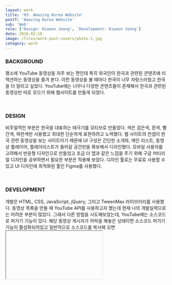 ```yaml
---
layout: work
title: '03. Amazing Korea Website'
postT: 'Amazing Korea Website'
sub: 'Web'
role: ['Design: Kiwoon Jeong', 'Development: Kiwoon Jeong']
date: 2018-02-10
image: /files/work-post-covers/photo-1.jpg
category: work
---
```


### BACKGROUND

평소에 YouTube 동영상을 자주 보는 편인데 특히 외국인이 한국과 관련된 콘텐츠에 리액션하는 동영상을 즐겨 본다. 이런 동영상을 볼 때마다 한국이 너무 자랑스러웠고 한국을 더 알리고 싶었다. YouTube에는 너무나 다양한 콘텐츠들이 존재해서 한국과 관련된 동영상만 따로 모으기 위해 웹사이트를 만들게 되었다.

<br>

### DESIGN

비주얼적인 부분은 한국을 대표하는 태극기를 모티브로 만들었다. 색은 검은색, 흰색, 빨간색, 파란색만 사용했고 최대한 단순하게 표현하려고 노력했다. 웹 사이트의 컨셉이 한국 관련 동영상을 보는 사이트이기 때문에 UI 구성은 간단한 소개와, 메인 리스트, 동영상 플레이어, 플레이리스트가 들어갈 공간만을 확보해서 디자인했다. 모바일 사용자를 고려해서 반응형 디자인으로 만들었고 조금 더 앱과 같은 느낌을 주기 위해 구글 머티리얼 디자인을 공부하면서 필요한 부분은 적용해 보았다. 디자인 툴로는 무료로 사용할 수 있고 UI 디자인에 최적화된 툴인 Figma를 사용했다.

<br>

### DEVELOPMENT

개발은 HTML, CSS, JavaScript, jQuery, 그리고 TweenMax 라이브러리를 사용했다. 동영상 목록을 만들 때 YouTube API를 사용하고자 했는데 현재 나의 개발실력으로는 어려운 부분이 많았다. 그래서 다른 방법을 시도해보았는데, YouTube에는 소스코드로 퍼가기 기능이 있다. 해당 동영상 게시자가 허락을 해놓은 상태이면 소스코드 퍼가기 기능이 활성화되어있고 일반적으로 소스코드를 복사해 오면 <iframe> 태그로 복사가 되는데 src속성으로 동영상 url을 입력하면 해당 동영상이 로딩된다. 그래서 <iframe> 태그를 여러 개 만들지 않고 하나만 만들어 놓고, 내가 찾은 동영상 url을 json파일로 만들어서 해당 동영상을 클릭하면 그에 맞는 url을 삽입시켜 동영상을 로딩하는 구조로 만들었다. 동영상 제목이나 저자, 러닝타임 등도 이런 식으로 삽입시켰다.

<br>

### END

처음으로 내가 만든 디자인을 코딩해서 구현시켜 보았는데, 처음에 내가 디자인했던 대로 완벽하게 만들지 못했다. Figma로 작업했던 정적 디자인이 실제로 웹사이트에서 작동시켜 보니 컴포넌트의 width값이나 height값, 위치 값들이 Figma에서 보던 것과 너무 달랐다. 그래서 중간에는 디자인 소스를 업데이트하지 않고 CSS로만 작업했는데 결과적으로는 어중간한 디자인이 돼버렸다. 디자인 과정에서 여러 기기 해상도를 충분히 고려하지 못해서 생긴 문제인 것 같다. 또한 화면이 index.html 파일 하나에서 이동되기 때문에 브라우저 히스토리 관리에 신경썼어야 했는데 나중에 깨닫고 나서 코드를 수정하려고 하니 너무 복잡해져 버렸다. 브라우저의 뒤로 가기 버튼을 누르면 이상하게도 YouTube url이 캐싱이 되서 그런지 화면은 안바뀌고 YouTube 영상만 바뀌게 된다. 사용성을 크게 해치는 부분인데 지금 내 실력으로는 수정하기가 너무 어렵다. 로딩 화면 부분은 굳이 없애도 되지만 태극기가 그려지는 방식으로 로딩하는 모습을 보면 외국인들이 보기에 흥미로울 것 같아서 없애지는 않았다. 부족함을 많이 느낀 작업이었지만 앞으로 공부를 더 하면서 업데이트를 해야 할 것 같다.

<br>

<a style="color: skyblue;" href="http://www.ama2ingkorea.com" target="_blank"> >> Amazing Korea</a>
